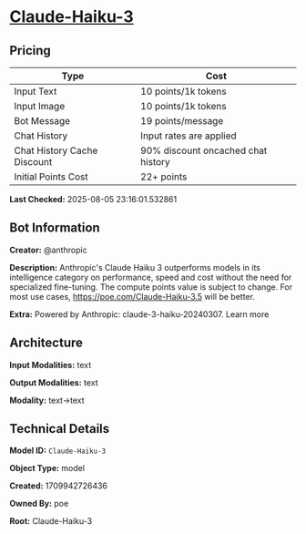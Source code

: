 # [Claude-Haiku-3](https://poe.com/Claude-Haiku-3)

## Pricing

| Type | Cost |
|------|------|
| Input Text | 10 points/1k tokens |
| Input Image | 10 points/1k tokens |
| Bot Message | 19 points/message |
| Chat History | Input rates are applied |
| Chat History Cache Discount | 90% discount oncached chat history |
| Initial Points Cost | 22+ points |

**Last Checked:** 2025-08-05 23:16:01.532861


## Bot Information

**Creator:** @anthropic

**Description:** Anthropic's Claude Haiku 3 outperforms models in its intelligence category on performance, speed and cost without the need for specialized fine-tuning. The compute points value is subject to change. For most use cases, https://poe.com/Claude-Haiku-3.5 will be better.

**Extra:** Powered by Anthropic: claude-3-haiku-20240307. Learn more


## Architecture

**Input Modalities:** text

**Output Modalities:** text

**Modality:** text->text


## Technical Details

**Model ID:** `Claude-Haiku-3`

**Object Type:** model

**Created:** 1709942726436

**Owned By:** poe

**Root:** Claude-Haiku-3
